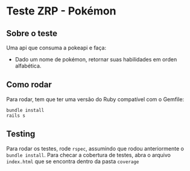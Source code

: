 # Teste ZRP - Pokémon
## Sobre o teste

Uma api que consuma a pokeapi e faça:
- Dado um nome de pokémon, retornar suas habilidades em orden alfabética.


## Como rodar
Para rodar, tem que ter uma versão do Ruby compatível com o Gemfile:
```
bundle install
rails s
```

## Testing
Para rodar os testes, rode `rspec`, assumindo que rodou anteriormente o `bundle install`.
Para checar a cobertura de testes, abra o arquivo `index.html` que se encontra dentro da pasta `coverage`
